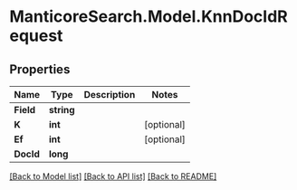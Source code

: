 # ManticoreSearch.Model.KnnDocIdRequest

## Properties

Name | Type | Description | Notes
------------ | ------------- | ------------- | -------------
**Field** | **string** |  | 
**K** | **int** |  | [optional] 
**Ef** | **int** |  | [optional] 
**DocId** | **long** |  | 

[[Back to Model list]](../README.md#documentation-for-models) [[Back to API list]](../README.md#documentation-for-api-endpoints) [[Back to README]](../README.md)

